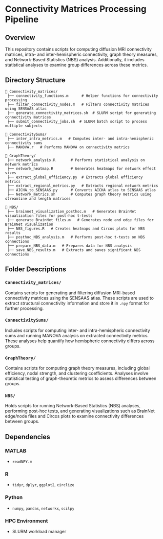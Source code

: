 # Connectivity Matrices Processing Pipeline

## Overview
This repository contains scripts for computing diffusion MRI connectivity matrices, intra- and inter-hemispheric connectivity, graph theory measures, and Network-Based Statistics (NBS) analysis. Additionally, it includes statistical analyses to examine group differences across these metrics.

## Directory Structure
```
📂 Connectivity_matrices/
 ├── connectivity_functions.m      # Helper functions for connectivity processing
 ├── filter_connectivity_nodes.m   # Filters connectivity matrices using SENSAAS atlas
 ├── generate_connectivity_matrices.sh  # SLURM script for generating connectivity matrices
 ├── submit_connectivity_jobs.sh  # SLURM batch script to process multiple subjects

📂 ConnectivitySums/
 ├── inter_intra_metrics.m   # Computes inter- and intra-hemispheric connectivity sums
 ├── MANOVA.r   # Performs MANOVA on connectivity metrics

📂 GraphTheory/
 ├── network_analysis.R       # Performs statistical analysis on network metrics
 ├── network_heatmap.R        # Generates heatmaps for network effect sizes
 ├── extract_global_efficiency.py  # Extracts global efficiency metrics
 ├── extract_regional_metrics.py   # Extracts regional network metrics
 ├── AICHA_to_SENSAAS.py      # Converts AICHA atlas to SENSAAS atlas
 ├── Network_metrics.sh       # Computes graph theory metrics using streamline and length matrices

📂 NBS/
 ├── brainnet_visualization_posthoc.m   # Generates BrainNet visualization files for post-hoc t-tests
 ├── generate_BrainNet_files.m   # Generates node and edge files for BrainNet visualization
 ├── NBS_figures.R   # Creates heatmaps and Circos plots for NBS results
 ├── posthoc_NBS_analysis.m   # Performs post-hoc t-tests on NBS connections
 ├── prepare_NBS_data.m   # Prepares data for NBS analysis
 ├── save_NBS_results.m   # Extracts and saves significant NBS connections
```

## Folder Descriptions
### `Connectivity_matrices/`
Contains scripts for generating and filtering diffusion MRI-based connectivity matrices using the SENSAAS atlas. These scripts are used to extract structural connectivity information and store it in `.npy` format for further processing.

### `ConnectivitySums/`
Includes scripts for computing inter- and intra-hemispheric connectivity sums and running MANOVA analysis on extracted connectivity metrics. These analyses help quantify how hemispheric connectivity differs across groups.

### `GraphTheory/`
Contains scripts for computing graph theory measures, including global efficiency, nodal strength, and clustering coefficients. Analyses involve statistical testing of graph-theoretic metrics to assess differences between groups.

### `NBS/`
Holds scripts for running Network-Based Statistics (NBS) analyses, performing post-hoc tests, and generating visualizations such as BrainNet edge/node files and Circos plots to examine connectivity differences between groups.


## Dependencies
### MATLAB
- `readNPY.m`

### R
- `tidyr`, `dplyr`, `ggplot2`, `circlize`

### Python
- `numpy`, `pandas`, `networkx`, `scilpy`

### HPC Environment
- SLURM workload manager



